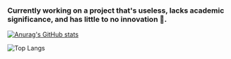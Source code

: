 ### Currently working on a project that's useless, lacks academic significance, and has little to no innovation :hankey:.



[![Anurag's GitHub stats](https://github-readme-stats.vercel.app/api?username=yzhhh2212&count_private=true&show_icons=true&theme=vue-dark)](https://github.com/anuraghazra/github-readme-stats)


![Top Langs](https://github-readme-stats.vercel.app/api/top-langs/?username=yzhhh2212&layout=compact&theme=tokyonight)


<!--
**yzhhh2212/yzhhh2212** is a ✨ _special_ ✨ repository because its `README.md` (this file) appears on your GitHub profile.

Here are some ideas to get you started:

- 🔭 I’m currently working on ...
- 🌱 I’m currently learning ...
- 👯 I’m looking to collaborate on ...
- 🤔 I’m looking for help with ...
- 💬 Ask me about ...
- 📫 How to reach me: ...
- 😄 Pronouns: ...
- ⚡ Fun fact: ...
-->
